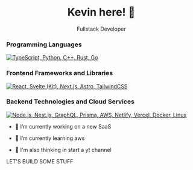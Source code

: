 <h1 align="center">Kevin here! 👋</h1>
<p align="center">Fullstack Developer</p>

<h3>Programming Languages</h3>
<p>
  <a href="#">
    <img src="https://skillicons.dev/icons?i=php,ts,py,cpp,rust,go" alt="TypeScript, Python, C++, Rust, Go">
  </a>
</p>

<h3>Frontend Frameworks and Libraries</h3>
<p>
  <a href="#">
    <img src="https://skillicons.dev/icons?i=laravel,react,svelte,nextjs,astro,tailwindcss" alt="React, Svelte (Kit), Next.js, Astro, TailwindCSS">
  </a>
</p>

<h3>Backend Technologies and Cloud Services</h3>
<p>
  <a href="#">
    <img src="https://skillicons.dev/icons?i=laravel,nodejs,nestjs,graphql,prisma,aws,netlify,vercel,docker,linux" alt="Node.js, Nest.js, GraphQL, Prisma, AWS, Netlify, Vercel, Docker, Linux">
  </a>
</p>



- 🔭 I’m currently working on a new SaaS 

- 🌱 I’m currently learning aws

- 🎥 I'm also thinking in start a yt channel 

LET'S BUILD SOME STUFF 
 
<!-- [![LinkedIn](https://img.shields.io/badge/linkedin-%230077B5.svg?style=for-the-badge&logo=linkedin&logoColor=white)]() -->
<!-- [![YouTube](https://img.shields.io/badge/youtube-%23FF0000.svg?style=for-the-badge&logo=YouTube&logoColor=white)]() -->
